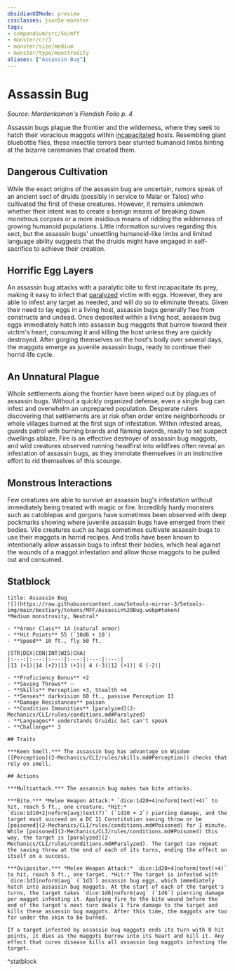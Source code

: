 ```yaml
---
obsidianUIMode: preview
cssclasses: json5e-monster
tags:
- compendium/src/5e/mff
- monster/cr/3
- monster/size/medium
- monster/type/monstrosity
aliases: ["Assassin Bug"]
---
```

# Assassin Bug
*Source: Mordenkainen's Fiendish Folio p. 4*  

Assassin bugs plague the frontier and the wilderness, where they seek to hatch their voracious maggots within [incapacitated](2-Mechanics/CLI/rules/conditions.md#Incapacitated) hosts. Resembling giant bluebottle flies, these insectile terrors bear stunted humanoid limbs hinting at the bizarre ceremonies that created them.

## Dangerous Cultivation

While the exact origins of the assassin bug are uncertain, rumors speak of an ancient sect of druids (possibly in service to Malar or Talos) who cultivated the first of these creatures. However, it remains unknown whether their intent was to create a benign means of breaking down monstrous corpses or a more insidious means of ridding the wilderness of growing humanoid populations. Little information survives regarding this sect, but the assassin bugs' unsettling humanoid-like limbs and limited language ability suggests that the druids might have engaged in self-sacrifice to achieve their creation.

## Horrific Egg Layers

An assassin bug attacks with a paralytic bite to first incapacitate its prey, making it easy to infect that [paralyzed](2-Mechanics/CLI/rules/conditions.md#Paralyzed) victim with eggs. However, they are able to infest any target as needed, and will do so to eliminate threats. Given their need to lay eggs in a living host, assassin bugs generally flee from constructs and undead. Once deposited within a living host, assassin bug eggs immediately hatch into assassin bug maggots that burrow toward their victim's heart, consuming it and killing the host unless they are quickly destroyed. After gorging themselves on the host's body over several days, the maggots emerge as juvenile assassin bugs, ready to continue their horrid life cycle.

## An Unnatural Plague

Whole settlements along the frontier have been wiped out by plagues of assassin bugs. Without a quickly organized defense, even a single bug can infest and overwhelm an unprepared population. Desperate rulers discovering that settlements are at risk often order entire neighborhoods or whole villages burned at the first sign of infestation. Within infested areas, guards patrol with burning brands and flaming swords, ready to set suspect dwellings ablaze. Fire is an effective destroyer of assassin bug maggots, and wild creatures observed running headfirst into wildfires often reveal an infestation of assassin bugs, as they immolate themselves in an instinctive effort to rid themselves of this scourge.

## Monstrous Interactions

Few creatures are able to survive an assassin bug's infestation without immediately being treated with magic or fire. Incredibly hardy monsters such as catoblepas and gorgons have sometimes been observed with deep pockmarks showing where juvenile assassin bugs have emerged from their bodies. Vile creatures such as hags sometimes cultivate assassin bugs to use their maggots in horrid recipes. And trolls have been known to intentionally allow assassin bugs to infest their bodies, which heal against the wounds of a maggot infestation and allow those maggots to be pulled out and consumed.

## Statblock

```ad-statblock
title: Assassin Bug
![](https://raw.githubusercontent.com/5etools-mirror-3/5etools-img/main/bestiary/tokens/MFF/Assassin%20Bug.webp#token)
*Medium monstrosity, Neutral*

- **Armor Class** 14 (natural armor)
- **Hit Points** 55 (`10d8 + 10`)
- **Speed** 10 ft., fly 50 ft.

|STR|DEX|CON|INT|WIS|CHA|
|:---:|:---:|:---:|:---:|:---:|:---:|
|13 (+1)|14 (+2)|13 (+1)| 4 (-3)|12 (+1)| 6 (-2)|

- **Proficiency Bonus** +2
- **Saving Throws** ⏤
- **Skills** Perception +3, Stealth +4
- **Senses** darkvision 60 ft., passive Perception 13
- **Damage Resistances** poison
- **Condition Immunities** [paralyzed](2-Mechanics/CLI/rules/conditions.md#Paralyzed)
- **Languages** understands Druidic but can't speak
- **Challenge** 3

## Traits

***Keen Smell.*** The assassin bug has advantage on Wisdom ([Perception](2-Mechanics/CLI/rules/skills.md#Perception)) checks that rely on smell.

## Actions

***Multiattack.*** The assassin bug makes two bite attacks.

***Bite.*** *Melee Weapon Attack:* `dice:1d20+4|noform|text(+4)` to hit, reach 5 ft., one creature. *Hit:* `dice:1d10+2|noform|avg|text(7)` (`1d10 + 2`) piercing damage, and the target must succeed on a DC 11 Constitution saving throw or be [poisoned](2-Mechanics/CLI/rules/conditions.md#Poisoned) for 1 minute. While [poisoned](2-Mechanics/CLI/rules/conditions.md#Poisoned) this way, the target is [paralyzed](2-Mechanics/CLI/rules/conditions.md#Paralyzed). The target can repeat the saving throw at the end of each of its turns, ending the effect on itself on a success.

***Ovipositor.*** *Melee Weapon Attack:* `dice:1d20+4|noform|text(+4)` to hit, reach 5 ft., one target. *Hit:* The target is infested with `dice:1d3|noform|avg` (`1d3`) assassin bug eggs, which immediately hatch into assassin bug maggots. At the start of each of the target's turns, the target takes `dice:1d6|noform|avg` (`1d6`) piercing damage per maggot infesting it. Applying fire to the bite wound before the end of the target's next turn deals 1 fire damage to the target and kills these assassin bug maggots. After this time, the maggots are too far under the skin to be burned.

If a target infested by assassin bug maggots ends its turn with 0 hit points, it dies as the maggots burrow into its heart and kill it. Any effect that cures disease kills all assassin bug maggots infesting the target.
```
^statblock